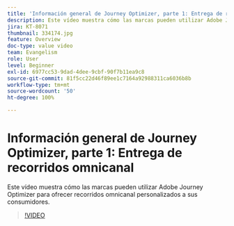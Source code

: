 ```yaml
---
title: 'Información general de Journey Optimizer, parte 1: Entrega de recorridos omnicanal'
description: Este vídeo muestra cómo las marcas pueden utilizar Adobe Journey Optimizer para ofrecer recorridos omnicanal personalizados a sus consumidores.
jira: KT-8071
thumbnail: 334174.jpg
feature: Overview
doc-type: value video
team: Evangelism
role: User
level: Beginner
exl-id: 6977cc53-9dad-4dee-9cbf-90f7b11ea9c8
source-git-commit: 81f5cc22d46f89ee1c7164a92988311ca6036b8b
workflow-type: tm+mt
source-wordcount: '50'
ht-degree: 100%

---
```


# Información general de Journey Optimizer, parte 1: Entrega de recorridos omnicanal

Este vídeo muestra cómo las marcas pueden utilizar Adobe Journey Optimizer para ofrecer recorridos omnicanal personalizados a sus consumidores.

>[!VIDEO](https://video.tv.adobe.com/v/334174?quality=12&learn=on)
